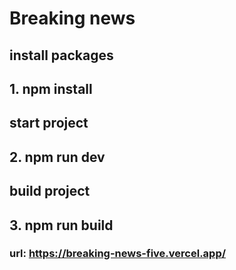 # Breaking news

## install packages
## 1. npm install

## start project
## 2. npm run dev

## build project
## 3. npm run build

### url: https://breaking-news-five.vercel.app/
